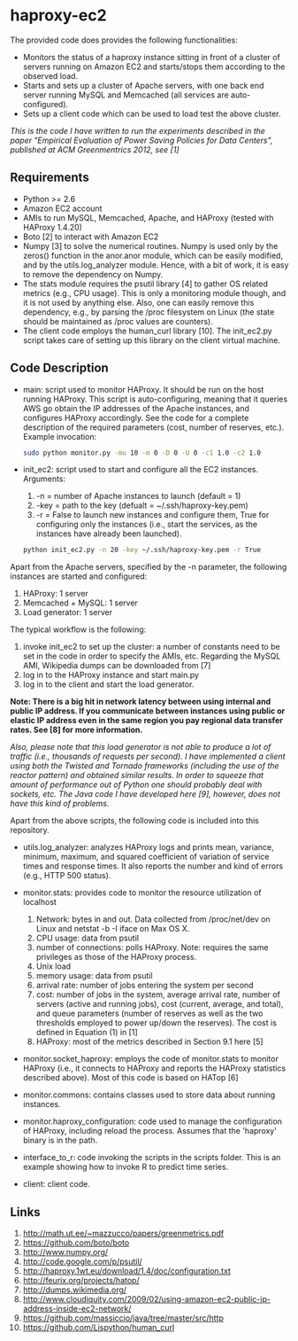 haproxy-ec2
===========

The provided code does provides the following functionalities:
- Monitors the status of a haproxy instance sitting in front of a cluster of servers running on Amazon EC2 and starts/stops them according to the observed load.
- Starts and sets up a cluster of Apache servers, with one back end server running MySQL and Memcached (all services are auto-configured).
- Sets up a client code which can be used to load test the above cluster.

*This is the code I have written to run the experiments described in the paper "Empirical Evaluation of Power Saving Policies for Data Centers", published at ACM Greenmentrics 2012, see [1]*


Requirements
------------

- Python >= 2.6
- Amazon EC2 account
- AMIs to run MySQL, Memcached, Apache, and HAProxy (tested with HAProxy 1.4.20)
- Boto [2] to interact with Amazon EC2
- Numpy [3] to solve the numerical routines.
Numpy is used only by the zeros() function in the anor.anor module, which can be easily modified, and by the utils.log_analyzer module. Hence, with a bit of work, it is easy to remove the dependency on Numpy.
- The stats module requires the psutil library [4] to gather OS related metrics (e.g., CPU usage). This is only a monitoring module though, and it is not used by anything else. Also, one can easily remove this dependency, e.g., by parsing the /proc filesystem on Linux (the state should be maintained as /proc values are counters).
- The client code employs the human_curl library [10]. The init_ec2.py script takes care of setting up this library on the client virtual machine.


Code Description
----------------

- main: script used to monitor HAProxy. It should be run on the host running HAProxy. This script is auto-configuring, meaning that it queries AWS go obtain the IP addresses of the Apache instances, and configures HAProxy accordingly. See the code for a complete description of the required parameters (cost, number of reserves, etc.). Example invocation:

  ```bash
  sudo python monitor.py -mu 10 -m 0 -D 0 -U 0 -c1 1.0 -c2 1.0
  ```

- init_ec2: script used to start and configure all the EC2 instances. Arguments:
  1. -n = number of Apache instances to launch (default = 1)
  2. -key = path to the key (defualt = ~/.ssh/haproxy-key.pem)
  3. -r = False to launch new instances and configure them, True for configuring only the instances (i.e., start the services, as the instances have already been launched).

  ```bash
  python init_ec2.py -n 20 -key ~/.ssh/haproxy-key.pem -r True
  ```
  
Apart from the Apache servers, specified by the -n parameter, the following instances are started and configured:
  1. HAProxy: 1 server
  2. Memcached + MySQL: 1 server
  3. Load generator: 1 server


The typical workflow is the following:

  1. invoke init_ec2 to set up the cluster: a number of constants need to be set in the code in order to specify the AMIs, etc. Regarding the MySQL AMI, Wikipedia dumps can be downloaded from [7]
  2. log in to the HAProxy instance and start main.py
  3. log in to the client and start the load generator.

**Note: There is a big hit in network latency between using internal and public IP address. If you communicate between instances using public or elastic IP address even in the same region you pay regional data transfer rates. See [8] for more information.**

*Also, please note that this load generator is not able to produce a lot of traffic (i.e., thousands of requests per second). I have implemented a client using both the Twisted and Tornado frameworks (including the use of the reactor pattern) and obtained similar results. In order to squeeze that amount of performance out of Python one should probably deal with sockets, etc. The Java code I have developed here [9], however, does not have this kind of problems.*


Apart from the above scripts, the following code is included into this repository.

- utils.log_analyzer: analyzes HAProxy logs and prints mean, variance, minimum, maximum, and squared coefficient of variation of service times and response times. It also reports the number and kind of errors (e.g., HTTP 500 status).

- monitor.stats: provides code to monitor the resource utilization of localhost
  1.  Network: bytes in and out. Data collected from /proc/net/dev on Linux and netstat -b -I iface on Max OS X.
  2.  CPU usage: data from psutil 
  3.  number of connections: polls HAProxy. Note: requires the same privileges as those of the HAProxy process.
  4.  Unix load
  5.  memory usage: data from psutil
  6.  arrival rate: number of jobs entering the system per second
  7.  cost: number of jobs in the system, average arrival rate, number of servers (active and running jobs), cost (current, average, and total), and queue parameters (number of reserves as well as the two thresholds employed to power up/down the reserves). The cost is defined in Equation (1) in [1]
  8.  HAProxy: most of the metrics described in Section 9.1 here [5]

- monitor.socket_haproxy: employs the code of monitor.stats to monitor HAProxy (i.e., it connects to HAProxy and reports the HAProxy statistics described above). Most of this code is based on HATop [6]

- monitor.commons: contains classes used to store data about running instances.

- monitor.haproxy_configuration: code used to manage the configuration of HAProxy, including reload the process. Assumes that the 'haproxy' binary is in the path.
- interface_to_r: code invoking the scripts in the scripts folder. This is an example showing how to invoke R to predict time series.

- client: client code.


Links
-----

1. http://math.ut.ee/~mazzucco/papers/greenmetrics.pdf
2. https://github.com/boto/boto
3. http://www.numpy.org/
4. http://code.google.com/p/psutil/
5. http://haproxy.1wt.eu/download/1.4/doc/configuration.txt
6. http://feurix.org/projects/hatop/
7. http://dumps.wikimedia.org/
8. http://www.cloudiquity.com/2009/02/using-amazon-ec2-public-ip-address-inside-ec2-network/
9. https://github.com/massiccio/java/tree/master/src/http
10. https://github.com/Lispython/human_curl
